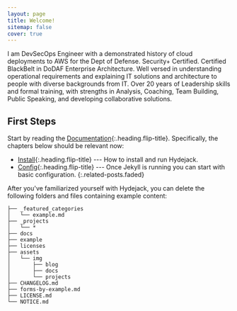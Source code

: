 ```yaml
---
layout: page
title: Welcome!
sitemap: false
cover: true
---
```


I am DevSecOps Engineer with a demonstrated history of cloud deployments to AWS for the Dept of Defense. Security+ Certified. Certified BlackBelt in DoDAF Enterprise Architecture. Well versed in understanding operational requirements and explaining IT solutions and architecture to people with diverse backgrounds from IT. Over 20 years of Leadership skills and formal training, with strengths in Analysis, Coaching, Team Building, Public Speaking, and developing collaborative solutions.

## First Steps

Start by reading the [Documentation]{:.heading.flip-title}.
Specifically, the chapters below should be relevant now:

- [Install]{:.heading.flip-title} --- How to install and run Hydejack.
- [Config]{:.heading.flip-title} --- Once Jekyll is running you can start with basic configuration.
  {:.related-posts.faded}

After you've familiarized yourself with Hydejack, you can delete the following folders and files
containing example content:

```
├── _featured_categories
│   └── example.md
├── _projects
│   └── *
├── docs
├── example
├── licenses
├── assets
│   └── img
│       ├── blog
│       ├── docs
│       └── projects
├── CHANGELOG.md
├── forms-by-example.md
├── LICENSE.md
└── NOTICE.md
```

[documentation]: docs/README.md
[install]: docs/install.md
[upgrade]: docs/upgrade.md
[config]: docs/config.md
